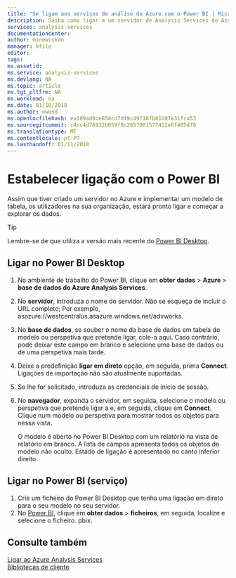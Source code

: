 ```yaml
---
title: "Se ligam aos serviços de análise do Azure com o Power BI | Microsoft Docs"
description: Saiba como ligar a um servidor de Analysis Services do Azure utilizando o Power BI.
services: analysis-services
documentationcenter: 
author: minewiskan
manager: kfile
editor: 
tags: 
ms.assetid: 
ms.service: analysis-services
ms.devlang: NA
ms.topic: article
ms.tgt_pltfrm: NA
ms.workload: na
ms.date: 01/10/2018
ms.author: owend
ms.openlocfilehash: ea1094d0ce858cd7df9c49f18fb81b07e31fca53
ms.sourcegitcommit: c4cc4d76932b059f8c2657081577412e8f405478
ms.translationtype: MT
ms.contentlocale: pt-PT
ms.lasthandoff: 01/11/2018
---
```

# <a name="connect-with-power-bi"></a>Estabelecer ligação com o Power BI

Assim que tiver criado um servidor no Azure e implementar um modelo de tabela, os utilizadores na sua organização, estará pronto ligar e começar a explorar os dados. 

> [!TIP]
> Lembre-se de que utiliza a versão mais recente do [Power BI Desktop](https://powerbi.microsoft.com/desktop/).
> 
> 
  
## <a name="connect-in-power-bi-desktop"></a>Ligar no Power BI Desktop

1. No ambiente de trabalho do Power BI, clique em **obter dados** > **Azure** > **base de dados do Azure Analysis Services**.

2. No **servidor**, introduza o nome do servidor. Não se esqueça de incluir o URL completo; Por exemplo, asazure://westcentralus.asazure.windows.net/advworks.

3. No **base de dados**, se souber o nome da base de dados em tabela do modelo ou perspetiva que pretende ligar, cole-a aqui. Caso contrário, pode deixar este campo em branco e selecione uma base de dados ou de uma perspetiva mais tarde.

4. Deixe a predefinição **ligar em direto** opção, em seguida, prima **Connect**. Ligações de importação não são atualmente suportadas.

5. Se lhe for solicitado, introduza as credenciais de início de sessão. 

6. No **navegador**, expanda o servidor, em seguida, selecione o modelo ou perspetiva que pretende ligar a e, em seguida, clique em **Connect**. Clique num modelo ou perspetiva para mostrar todos os objetos para nessa vista.

    O modelo é aberto no Power BI Desktop com um relatório na vista de relatório em branco. A lista de campos apresenta todos os objetos de modelo não oculto. Estado de ligação é apresentado no canto inferior direito.

## <a name="connect-in-power-bi-service"></a>Ligar no Power BI (serviço)

1. Crie um ficheiro do Power BI Desktop que tenha uma ligação em direto para o seu modelo no seu servidor.
2. No [Power BI](https://powerbi.microsoft.com), clique em **obter dados** > **ficheiros**, em seguida, localize e selecione o ficheiro. pbix.



## <a name="see-also"></a>Consulte também
[Ligar ao Azure Analysis Services](analysis-services-connect.md)   
[Bibliotecas de cliente](analysis-services-data-providers.md)

